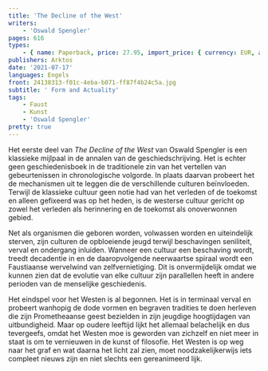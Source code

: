 ```yaml
---
title: 'The Decline of the West'
writers:
    - 'Oswald Spengler'
pages: 616
types:
    - { name: Paperback, price: 27.95, import_price: { currency: EUR, amount: 22.0 }, isbn: 978-1-912975-60-0 }
publishers: Arktos
date: '2021-07-17'
languages: Engels
front: 24138313-f01c-4eba-b071-ff87f4b24c5a.jpg
subtitle: ' Form and Actuality'
tags:
    - Faust
    - Kunst
    - 'Oswald Spengler'
pretty: true
---
```


Het eerste deel van *The Decline of the West* van Oswald Spengler is een klassieke mijlpaal in de annalen van de geschiedschrijving. Het is echter geen geschiedenisboek in de traditionele zin van het vertellen van gebeurtenissen in chronologische volgorde. In plaats daarvan probeert het de mechanismen uit te leggen die de verschillende culturen beïnvloeden. Terwijl de klassieke cultuur geen notie had van het verleden of de toekomst en alleen gefixeerd was op het heden, is de westerse cultuur gericht op zowel het verleden als herinnering en de toekomst als onoverwonnen gebied.

Net als organismen die geboren worden, volwassen worden en uiteindelijk sterven, zijn culturen de opbloeiende jeugd terwijl beschavingen seniliteit, verval en ondergang inluiden. Wanneer een cultuur een beschaving wordt, treedt decadentie in en de daaropvolgende neerwaartse spiraal wordt een Faustiaanse wervelwind van zelfvernietiging. Dit is onvermijdelijk omdat we kunnen zien dat de evolutie van elke cultuur zijn parallellen heeft in andere perioden van de menselijke geschiedenis.

Het eindspel voor het Westen is al begonnen. Het is in terminaal verval en probeert wanhopig de dode vormen en begraven tradities te doen herleven die zijn Prometheaanse geest bezielden in zijn jeugdige hoogtijdagen van uitbundigheid. Maar op oudere leeftijd lijkt het allemaal belachelijk en dus tevergeefs, omdat het Westen moe is geworden van zichzelf en niet meer in staat is om te vernieuwen in de kunst of filosofie. Het Westen is op weg naar het graf en wat daarna het licht zal zien, moet noodzakelijkerwijs iets compleet nieuws zijn en niet slechts een gereanimeerd lijk.
